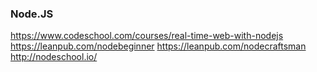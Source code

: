### Node.JS

https://www.codeschool.com/courses/real-time-web-with-nodejs
https://leanpub.com/nodebeginner
https://leanpub.com/nodecraftsman
http://nodeschool.io/